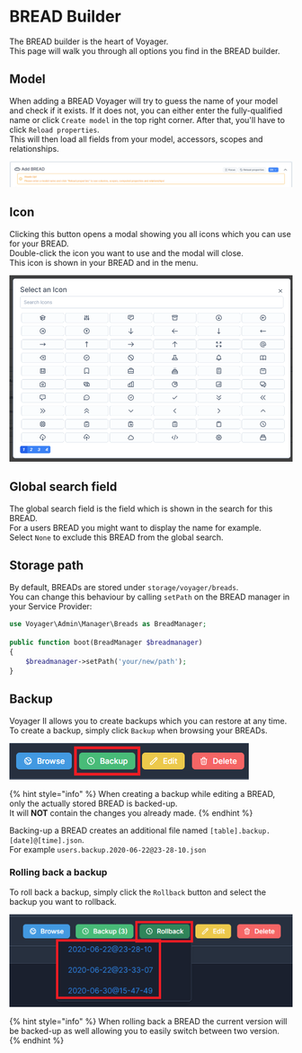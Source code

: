 # BREAD Builder

The BREAD builder is the heart of Voyager.  
This page will walk you through all options you find in the BREAD builder.

## Model

When adding a BREAD Voyager will try to guess the name of your model and check if it exists. 
If it does not, you can either enter the fully-qualified name or click `Create model` in the top right corner. 
After that, you'll have to click `Reload properties`.  
This will then load all fields from your model, accessors, scopes and relationships.

![Model warning](../.gitbook/assets/bread-builder/model-warning.png) 

## Icon

Clicking this button opens a modal showing you all icons which you can use for your BREAD.  
Double-click the icon you want to use and the modal will close.  
This icon is shown in your BREAD and in the menu.

![Icon modal](../.gitbook/assets/bread-builder/icon-modal.png) 

## Global search field

The global search field is the field which is shown in the search for this BREAD.  
For a users BREAD you might want to display the name for example.  
Select `None` to exclude this BREAD from the global search.

## Storage path

By default, BREADs are stored under `storage/voyager/breads`.  
You can change this behaviour by calling `setPath` on the BREAD manager in your Service Provider:

```php
use Voyager\Admin\Manager\Breads as BreadManager;

public function boot(BreadManager $breadmanager)
{
    $breadmanager->setPath('your/new/path');
}
```

## Backup

Voyager II allows you to create backups which you can restore at any time.  
To create a backup, simply click `Backup` when browsing your BREADs.

![Backup a BREAD](../.gitbook/assets/bread-builder/backup.png) 

{% hint style="info" %}
When creating a backup while editing a BREAD, only the actually stored BREAD is backed-up.  
It will **NOT** contain the changes you already made.
{% endhint %}

Backing-up a BREAD creates an additional file named `[table].backup.[date]@[time].json`.  
For example `users.backup.2020-06-22@23-28-10.json`

### Rolling back a backup

To roll back a backup, simply click the `Rollback` button and select the backup you want to rollback.

![Rollback a BREAD](../.gitbook/assets/bread-builder/rollback.png) 

{% hint style="info" %}
When rolling back a BREAD the current version will be backed-up as well allowing you to easily switch between two version.
{% endhint %}

